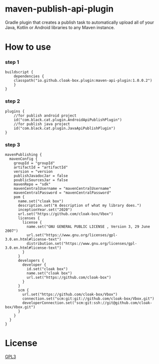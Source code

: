# maven-publish-api-plugin
Gradle plugin that creates a publish task to automatically upload all of your Java, Kotlin or Android libraries to any Maven instance. 

# How to use 

### step 1
```
buildscript {
    dependencies {
    classpath("io.github.cloak-box.plugin:maven-api-plugin:1.0.0.2")
    }
}
```
### step 2
```
plugins {
    //for publish android project
    id("com.black.cat.plugin.AndroidApiPublishPlugin")
    //for publish java project
    id("com.black.cat.plugin.JavaApiPublishPlugin")
}
```
### step 3
```
mavenPublishing {
  mavenConfig {
    groupId = "groupId"
    artifactId = "artifactId"
    version = "version
    publishJavadocJar = false
    poublicSourcesJar = false
    mavenRepo = "sdk"
    mavenCentralUsername = "mavenCentralUsername"
    mavenCentralPassword = "mavenCentralPassword"
    pom {
      name.set("cloak box")
      description.set("A description of what my library does.")
      inceptionYear.set("2020")
      url.set("https://github.com/cloak-box/Vbox")
      licenses {
        license {
          name.set("GNU GENERAL PUBLIC LICENSE , Version 3, 29 June 2007")
          url.set("https://www.gnu.org/licenses/gpl-3.0.en.html#license-text")
          distribution.set("https://www.gnu.org/licenses/gpl-3.0.en.html#license-text")
        }
      }
      developers {
        developer {
          id.set("cloak box")
          name.set("cloak box")
          url.set("https://github.com/cloak-box")
        }
      }
      scm {
        url.set("https://github.com/cloak-box/Vbox")
        connection.set("scm:git:git://github.com/cloak-box/Vbox.git")
        developerConnection.set("scm:git:ssh://git@github.com/cloak-box/Vbox.git")
      }
    }
  }
}
```

# License
[GPL3](LICENSE) 
